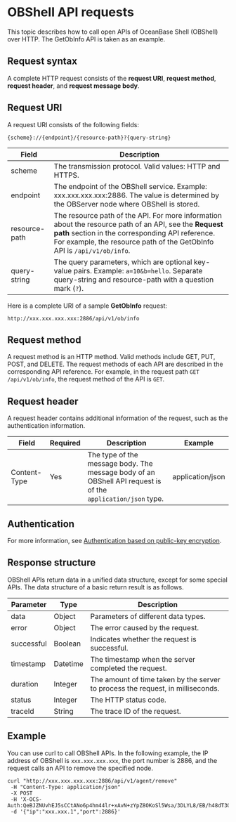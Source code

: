 # OBShell API requests

This topic describes how to call open APIs of OceanBase Shell (OBShell) over HTTP. The GetObInfo API is taken as an example.

## Request syntax

A complete HTTP request consists of the **request URI**, **request method**, **request header**, and **request message body**.

## Request URI

A request URI consists of the following fields:

```shell
{scheme}://{endpoint}/{resource-path}?{query-string}
```

| Field | Description |
| --- | --- |
| scheme | The transmission protocol. Valid values: HTTP and HTTPS.  |
| endpoint | The endpoint of the OBShell service. Example: xxx.xxx.xxx.xxx:2886. The value is determined by the OBServer node where OBShell is stored.  |
| resource-path | The resource path of the API. For more information about the resource path of an API, see the **Request path** section in the corresponding API reference. For example, the resource path of the GetObInfo API is `/api/v1/ob/info`.  |
| query-string | The query parameters, which are optional key-value pairs. Example: `a=10&b=hello`. Separate query-string and resource-path with a question mark (`?`).   |

Here is a complete URI of a sample **GetObInfo** request:

```shell
http://xxx.xxx.xxx.xxx:2886/api/v1/ob/info
```

## Request method

A request method is an HTTP method. Valid methods include GET, PUT, POST, and DELETE. The request methods of each API are described in the corresponding API reference.
For example, in the request path `GET /api/v1/ob/info`, the request method of the API is `GET`.

## Request header

A request header contains additional information of the request, such as the authentication information.

| Field | Required | Description | Example |
| --- | --- | --- | --- |
| Content-Type | Yes | The type of the message body. The message body of an OBShell API request is of the `application/json` type.  | application/json |

## Authentication

For more information, see [Authentication based on public-key encryption](../../../../1500.command-line-tools/100.manage/100.obshell/400.obshell-api-reference/200.public-key-encryption-authentication.md).

## Response structure

OBShell APIs return data in a unified data structure, except for some special APIs. The data structure of a basic return result is as follows.

| Parameter | Type | Description |
| --- | --- | --- |
| data | Object | Parameters of different data types. |
| error | Object | The error caused by the request. |
| successful | Boolean | Indicates whether the request is successful. |
| timestamp | Datetime | The timestamp when the server completed the request. |
| duration | Integer | The amount of time taken by the server to process the request, in milliseconds. |
| status | Integer | The HTTP status code. |
| traceId | String | The trace ID of the request. |

## Example

You can use curl to call OBShell APIs. In the following example, the IP address of OBShell is `xxx.xxx.xxx.xxx`, the port number is 2886, and the request calls an API to remove the specified node.

```shell
curl "http://xxx.xxx.xxx.xxx:2886/api/v1/agent/remove"
 -H "Content-Type: application/json"
 -X POST
 -H 'X-OCS-Auth:QeBJZNUvhEJ5sCCtANo6p4hm44lr+xAvN+zYpZ8OKoSl5Wsa/3DLYL8/EB/h48dT3QaTuGFgh4R1Y/jqMW4FYRRiZxk97JC+uPUVt3G4np1UIKIXk30diItIk0oq8DBTPdKQix8IE45zk+D1np7LwAHBTcr7kQsOilgQR+D9N9g='
 -d '{"ip":"xxx.xxx.1","port":2886}'
```